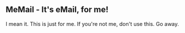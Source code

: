 ## MeMail - It's eMail, for me!

I mean it. This is just for me. If you're not me, don't use this. Go away.
